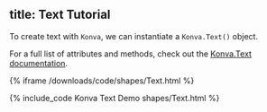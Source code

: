 title: Text Tutorial
---

To create text with `Konva`, we can instantiate a `Konva.Text()` object.

For a full list of attributes and methods, check out the [Konva.Text documentation](https://konvajs.github.io/api/Konva.Text.html).

{% iframe /downloads/code/shapes/Text.html %}

{% include_code Konva Text Demo shapes/Text.html %}

